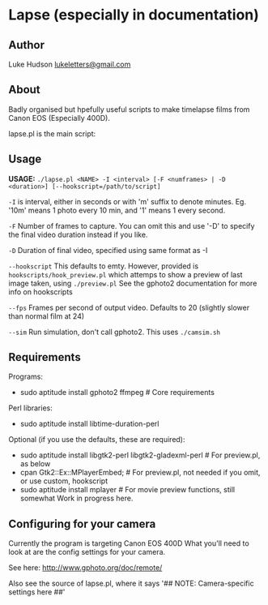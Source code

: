 # Lapse (especially in documentation) #

## Author ##
Luke Hudson <lukeletters@gmail.com>

## About ##

Badly organised but hpefully useful scripts to make timelapse films from Canon EOS (Especially 400D).

lapse.pl is the main script:

## Usage ##

**USAGE:** `./lapse.pl <NAME> -I <interval> [-F <numframes> | -D <duration>] [--hookscript=/path/to/script]`

`-I` is interval, either in seconds or with 'm' suffix to denote minutes.
Eg.  '10m' means 1 photo every 10 min, and '1' means 1 every second.

`-F` Number of frames to capture.   You can omit this and use '-D' to specify the final video duration instead if you like.

`-D` Duration of final video, specified using same format as -I

`--hookscript`  This defaults to emty. However, provided is `hookscripts/hook_preview.pl` which attemps to show a preview of last image taken, using `./preview.pl`
See the gphoto2 documentation for more info on hookscripts

`--fps`  Frames per second of output video.  Defaults to 20 (slightly slower than normal film at 24)


`--sim` Run simulation, don't call gphoto2.  This uses `./camsim.sh`



## Requirements ##

Programs:
 * sudo aptitude install gphoto2 ffmpeg # Core requirements

Perl libraries:
 * sudo aptitude install libtime-duration-perl 

Optional (if you use the defaults, these are required):
 * sudo aptitude install libgtk2-perl libgtk2-gladexml-perl # For preview.pl, as below
 * cpan Gtk2::Ex::MPlayerEmbed; # For preview.pl, not needed if you omit, or use custom, hookscript
 * sudo aptitude install mplayer # For movie preview functions, still somewhat Work in progress here.


## Configuring for your camera ##

Currently the program is targeting Canon EOS 400D
What you'll need to look at are the config settings for your camera.

See here: http://www.gphoto.org/doc/remote/

Also see the source of lapse.pl, where it says '## NOTE: Camera-specific settings here ##'
